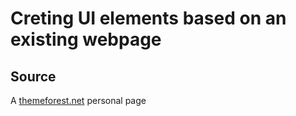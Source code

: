 # Creting UI elements based on an existing webpage

## Source
A [themeforest.net](http://preview.themeforest.net/item/moje-responsive-bootstrap-personal-resume-vcard-htmlcss-theme/full_screen_preview/7800423?_ga=2.49480614.1007740831.1707038805-202972721.1610520510&_gac=1.61574494.1707038805.CjwKCAiAiP2tBhBXEiwACslfnv7PDEbZGDz8Ee5TU24naUvujRURp-Mbr9ipmedTfaiE9xXsmGEBOBoCYbkQAvD_BwE) personal page